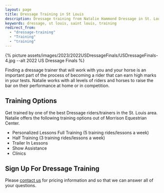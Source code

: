 ```yaml
---
layout: page
title: Dressage Training in St Louis
description: Dressage training from Natalie Hammond Dressage in St. Louis, Missouri. The finest training you can find!
keywords: dressage, st louis, saint louis, training
redirect_from: 
  - "dressage-training"
  - "Training"
  - "training"
---
```


{% picture assets/images/2023/2022USDressageFinals/USDressageFinals-4.jpg --alt 2022 US Dressage Finals %}

Finding a dressage trainer that will work with you and your horse is an important part of the process of becoming a rider that can earn high marks in your tests. Natalie works with all levels of riders and horses to raise the bar on their performance at home or in competition.

## Training Options

Get trained by one of the best Dressage riders/trainers in the St. Louis area. Natalie offers the following training options out of Morrison Equestrian Center.

* Personalized Lessons Full Training (5 training rides/lessons a week)
* Half Training (3 training rides/lessons a week)
* Trailer In Lessons
* Show Assistance
* Clinics

## Sign Up For Dressage Training

Please [contact us](/contact) for pricing information and so that we can answer all of your questions.
